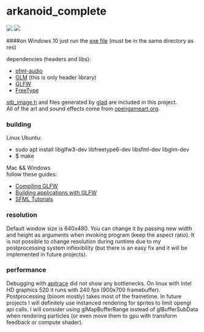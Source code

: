 # arkanoid_complete

![](https://github.com/matimaci/arkanoid_complete/blob/master/screens/screen3.png)
![](https://github.com/matimaci/arkanoid_complete/blob/master/screens/screen2.png)

####on Windows 10 just run the [exe file](https://github.com/matimaci/arkanoid_complete/blob/master/win10_x64.exe) (must be in the same directory as res)

dependencies (headers and libs):
* [sfml-audio](https://github.com/SFML/SFML)
* [GLM](https://github.com/g-truc/glm) (this is only header library)
* [GLFW](https://github.com/glfw/glfw)
* [FreeType](https://www.freetype.org)

[stb_image.h](https://github.com/nothings/stb) and files generated by [glad](https://github.com/Dav1dde/glad) are included in this project.  
All of the art and sound effects come from [opengameart.org](http://opengameart.org).  

### building
Linux Ubuntu:
* sudo apt install libglfw3-dev libfreetype6-dev libsfml-dev libglm-dev
* $ make

Mac && Windows  
follow these guides:
* [Compiling GLFW](http://www.glfw.org/docs/latest/compile_guide.html)
* [Building applications with GLFW](http://www.glfw.org/docs/latest/build_guide.html)
* [SFML Tutorials](www.sfml-dev.org/tutorials)

### resolution
Default window size is 640x480. You can change it by passing new width and height as arguments when invoking program (keep the aspect ratio).
It is not possible to change resolution during runtime due to my postprocessing system inflexibility (but there is an easy fix and it will be implemented in future projects).

### performance
Debugging with [apitrace](https://github.com/apitrace/apitrace) did not show any bottlenecks. On linux with Intel HD graphics 520 it runs
with 240 fps (900x700 framebuffer). Postprocessing (bloom mostly) takes most of the frametime.
In future projects I will definitely use instanced rendering for sprites to limit opengl api calls. I will consider using glMapBufferRange instead
of glBufferSubData when rendering particles (or even move them to gpu with transform feedback or compute shader).
